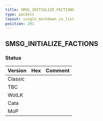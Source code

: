 ```yaml
---
title: SMSG_INITIALIZE_FACTIONS
type: packets
layout: single_markdown_in_list
position: 291
---
```


## SMSG_INITIALIZE_FACTIONS

### Status

Version | Hex | Comment
---------- | ---------- | ---------- 
Classic |  |  
TBC |  |  
WotLK |  |  
Cata |  |  
MoP |  |  